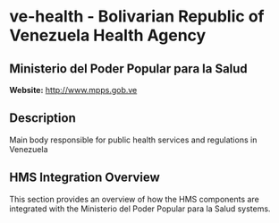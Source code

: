 # ve-health - Bolivarian Republic of Venezuela Health Agency

## Ministerio del Poder Popular para la Salud

**Website:** http://www.mpps.gob.ve

## Description

Main body responsible for public health services and regulations in Venezuela

## HMS Integration Overview

This section provides an overview of how the HMS components are integrated with the Ministerio del Poder Popular para la Salud systems.
